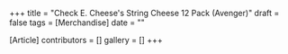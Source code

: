 +++
title = "Check E. Cheese's String Cheese 12 Pack (Avenger)"
draft = false
tags = [Merchandise]
date = ""

[Article]
contributors = []
gallery = []
+++